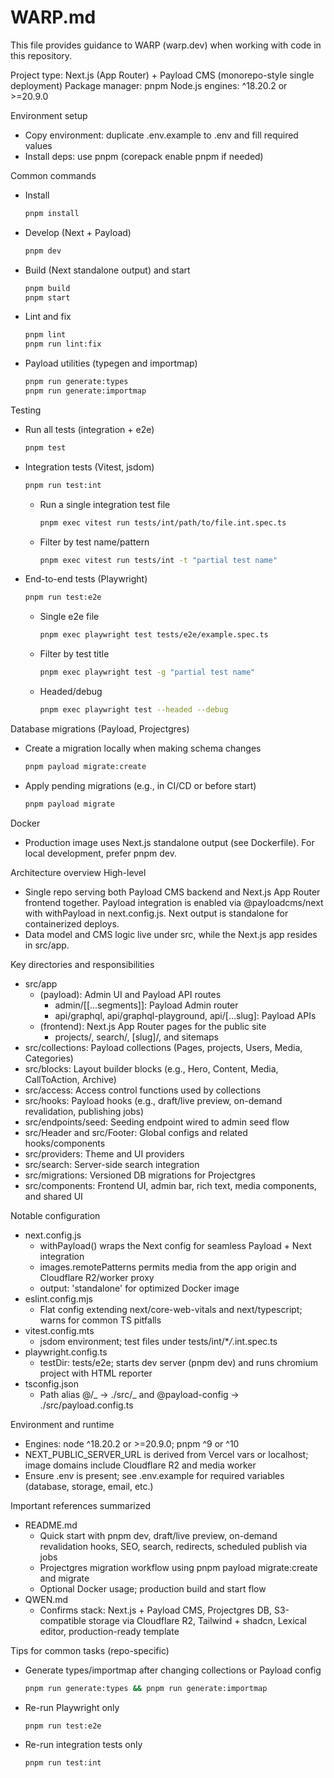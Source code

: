 # WARP.md

This file provides guidance to WARP (warp.dev) when working with code in this repository.

Project type: Next.js (App Router) + Payload CMS (monorepo-style single deployment)
Package manager: pnpm
Node.js engines: ^18.20.2 or >=20.9.0

Environment setup

- Copy environment: duplicate .env.example to .env and fill required values
- Install deps: use pnpm (corepack enable pnpm if needed)

Common commands

- Install
  ```bash path=null start=null
  pnpm install
  ```
- Develop (Next + Payload)
  ```bash path=null start=null
  pnpm dev
  ```
- Build (Next standalone output) and start
  ```bash path=null start=null
  pnpm build
  pnpm start
  ```
- Lint and fix
  ```bash path=null start=null
  pnpm lint
  pnpm run lint:fix
  ```
- Payload utilities (typegen and importmap)
  ```bash path=null start=null
  pnpm run generate:types
  pnpm run generate:importmap
  ```

Testing

- Run all tests (integration + e2e)
  ```bash path=null start=null
  pnpm test
  ```
- Integration tests (Vitest, jsdom)

  ```bash path=null start=null
  pnpm run test:int
  ```

  - Run a single integration test file
    ```bash path=null start=null
    pnpm exec vitest run tests/int/path/to/file.int.spec.ts
    ```
  - Filter by test name/pattern
    ```bash path=null start=null
    pnpm exec vitest run tests/int -t "partial test name"
    ```

- End-to-end tests (Playwright)

  ```bash path=null start=null
  pnpm run test:e2e
  ```

  - Single e2e file
    ```bash path=null start=null
    pnpm exec playwright test tests/e2e/example.spec.ts
    ```
  - Filter by test title
    ```bash path=null start=null
    pnpm exec playwright test -g "partial test name"
    ```
  - Headed/debug
    ```bash path=null start=null
    pnpm exec playwright test --headed --debug
    ```

Database migrations (Payload, Projectgres)

- Create a migration locally when making schema changes
  ```bash path=null start=null
  pnpm payload migrate:create
  ```
- Apply pending migrations (e.g., in CI/CD or before start)
  ```bash path=null start=null
  pnpm payload migrate
  ```

Docker

- Production image uses Next.js standalone output (see Dockerfile). For local development, prefer pnpm dev.

Architecture overview
High-level

- Single repo serving both Payload CMS backend and Next.js App Router frontend together. Payload integration is enabled via @payloadcms/next with withPayload in next.config.js. Next output is standalone for containerized deploys.
- Data model and CMS logic live under src, while the Next.js app resides in src/app.

Key directories and responsibilities

- src/app
  - (payload): Admin UI and Payload API routes
    - admin/[[...segments]]: Payload Admin router
    - api/graphql, api/graphql-playground, api/[...slug]: Payload APIs
  - (frontend): Next.js App Router pages for the public site
    - projects/, search/, [slug]/, and sitemaps
- src/collections: Payload collections (Pages, projects, Users, Media, Categories)
- src/blocks: Layout builder blocks (e.g., Hero, Content, Media, CallToAction, Archive)
- src/access: Access control functions used by collections
- src/hooks: Payload hooks (e.g., draft/live preview, on-demand revalidation, publishing jobs)
- src/endpoints/seed: Seeding endpoint wired to admin seed flow
- src/Header and src/Footer: Global configs and related hooks/components
- src/providers: Theme and UI providers
- src/search: Server-side search integration
- src/migrations: Versioned DB migrations for Projectgres
- src/components: Frontend UI, admin bar, rich text, media components, and shared UI

Notable configuration

- next.config.js
  - withPayload() wraps the Next config for seamless Payload + Next integration
  - images.remotePatterns permits media from the app origin and Cloudflare R2/worker proxy
  - output: 'standalone' for optimized Docker image
- eslint.config.mjs
  - Flat config extending next/core-web-vitals and next/typescript; warns for common TS pitfalls
- vitest.config.mts
  - jsdom environment; test files under tests/int/\*_/_.int.spec.ts
- playwright.config.ts
  - testDir: tests/e2e; starts dev server (pnpm dev) and runs chromium project with HTML reporter
- tsconfig.json
  - Path alias @/_ -> ./src/_ and @payload-config -> ./src/payload.config.ts

Environment and runtime

- Engines: node ^18.20.2 or >=20.9.0; pnpm ^9 or ^10
- NEXT_PUBLIC_SERVER_URL is derived from Vercel vars or localhost; image domains include Cloudflare R2 and media worker
- Ensure .env is present; see .env.example for required variables (database, storage, email, etc.)

Important references summarized

- README.md
  - Quick start with pnpm dev, draft/live preview, on-demand revalidation hooks, SEO, search, redirects, scheduled publish via jobs
  - Projectgres migration workflow using pnpm payload migrate:create and migrate
  - Optional Docker usage; production build and start flow
- QWEN.md
  - Confirms stack: Next.js + Payload CMS, Projectgres DB, S3-compatible storage via Cloudflare R2, Tailwind + shadcn, Lexical editor, production-ready template

Tips for common tasks (repo-specific)

- Generate types/importmap after changing collections or Payload config
  ```bash path=null start=null
  pnpm run generate:types && pnpm run generate:importmap
  ```
- Re-run Playwright only
  ```bash path=null start=null
  pnpm run test:e2e
  ```
- Re-run integration tests only
  ```bash path=null start=null
  pnpm run test:int
  ```
